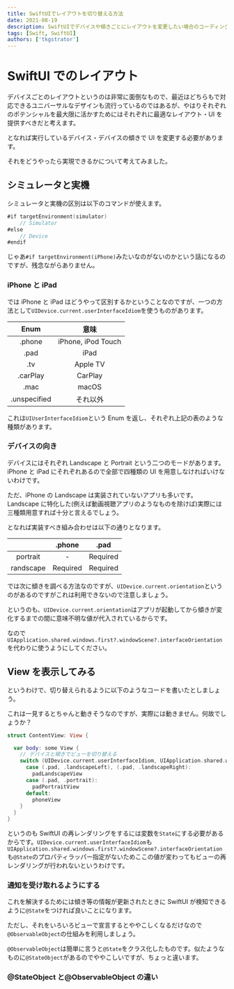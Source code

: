 ```yaml
---
title: SwiftUIでレイアウトを切り替える方法
date: 2021-08-19
description: SwiftUIでデバイスや傾きごとにレイアウトを変更したい場合のコーディングについて学びます
tags: [Swift, SwiftUI]
authors: ['tkgstrator']
---
```


# SwiftUI でのレイアウト

デバイスごとのレイアウトというのは非常に面倒なもので、最近はどちらもで対応できるユニバーサルなデザインも流行っているのではあるが、やはりそれぞれのポテンシャルを最大限に活かすためにはそれぞれに最適なレイアウト・UI を提供すべきだと考えます。

となれば実行しているデバイス・デバイスの傾きで UI を変更する必要があります。

それをどうやったら実現できるかについて考えてみました。

## シミュレータと実機

シミュレータと実機の区別は以下のコマンドが使えます。

```swift
#if targetEnvironment(simulator)
    // Simulator
#else
    // Device
#endif
```

じゃあ`#if targetEnvironment(iPhone)`みたいなのがないのかという話になるのですが、残念ながらありません。

### iPhone と iPad

では iPhone と iPad はどうやって区別するかということなのですが、一つの方法として`UIDevice.current.userInterfaceIdiom`を使うものがあります。

|     Enum     |        意味        |
| :----------: | :----------------: |
|    .phone    | iPhone, iPod Touch |
|     .pad     |        iPad        |
|     .tv      |      Apple TV      |
|   .carPlay   |      CarPlay       |
|     .mac     |       macOS        |
| .unspecified |      それ以外      |

これは`UIUserInterfaceIdiom`という Enum を返し、それぞれ上記の表のような種類があります。

### デバイスの向き

デバイスにはそれぞれ Landscape と Portrait という二つのモードがあります。iPhone と iPad にそれぞれあるので全部で四種類の UI を用意しなければいけないわけです。

ただ、iPhone の Landscape は実装されていないアプリも多いです。Landscape に特化した(例えば動画視聴アプリのようなものを除けば)実際には三種類用意すれば十分と言えるでしょう。

となれば実装すべき組み合わせは以下の通りとなります。

|           |  .phone  |   .pad   |
| :-------: | :------: | :------: |
| portrait  |    -     | Required |
| randscape | Required | Required |

では次に傾きを調べる方法なのですが、`UIDevice.current.orientation`というのがあるのですがこれは利用できないので注意しましょう。

というのも、`UIDevice.current.orientation`はアプリが起動してから傾きが変化するまでの間に意味不明な値が代入されているからです。

なので`UIApplication.shared.windows.first?.windowScene?.interfaceOrientation`を代わりに使うようにしてください。

## View を表示してみる

というわけで、切り替えられるように以下のようなコードを書いたとしましょう。

これは一見するとちゃんと動きそうなのですが、実際には動きません。何故でしょうか？

```swift
struct ContentView: View {

  var body: some View {
    // デバイスと傾きでビューを切り替える
    switch (UIDevice.current.userInterfaceIdiom, UIApplication.shared.windows.first?.windowScene?.interfaceOrientation) {
      case (.pad, .landscapeLeft), (.pad, .landscapeRight):
        padLandscapeView
      case (.pad, .portrait):
        padPortraitView
      default:
        phoneView
    }
  }
}
```

というのも SwiftUI の再レンダリングをするには変数を`State`にする必要があるからです。`UIDevice.current.userInterfaceIdiom`も`UIApplication.shared.windows.first?.windowScene?.interfaceOrientation`も`@State`のプロパティラッパー指定がないためここの値が変わってもビューの再レンダリングが行われないというわけです。

### 通知を受け取れるようにする

これを解決するためには傾き等の情報が更新されたときに SwiftUI が検知できるように`@State`をつければ良いことになります。

ただし、それをいろいろビューで宣言するとややこしくなるだけなので`@ObservableObject`の仕組みを利用しましょう。

`@ObservableObject`は簡単に言うと`@State`をクラス化したものです。似たようなものに`@StateObject`があるのでややこしいですが、ちょっと違います。

### @StateObject と@ObservableObject の違い
